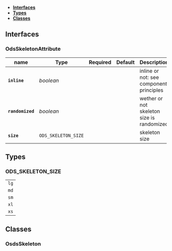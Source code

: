 * [**Interfaces**](#interfaces)
* [**Types**](#types)
* [**Classes**](#classes)

## Interfaces

### OdsSkeletonAttribute
|name | Type | Required | Default | Description|
|---|---|:---:|---|---|
|**`inline`** | _boolean_ |  |  | inline or not: see component principles|
|**`randomized`** | _boolean_ |  |  | wether or not skeleton size is randomized|
|**`size`** | `ODS_SKELETON_SIZE` |  |  | skeleton size|

## Types

### ODS_SKELETON_SIZE
|  |
|:---:|
| `lg` |
| `md` |
| `sm` |
| `xl` |
| `xs` |

## Classes

### OsdsSkeleton